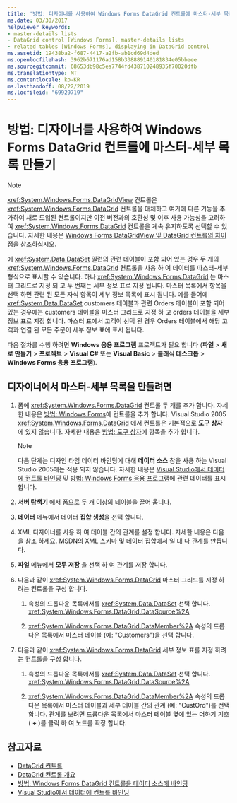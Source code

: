 ```yaml
---
title: '방법: 디자이너를 사용하여 Windows Forms DataGrid 컨트롤에 마스터-세부 목록 만들기'
ms.date: 03/30/2017
helpviewer_keywords:
- master-details lists
- DataGrid control [Windows Forms], master-details lists
- related tables [Windows Forms], displaying in DataGrid control
ms.assetid: 19438ba2-f687-4417-a2fb-ab1cd69d4ded
ms.openlocfilehash: 3962b671176ad158b338889140181834e05bbeee
ms.sourcegitcommit: 68653db98c5ea7744fd438710248935f70020dfb
ms.translationtype: MT
ms.contentlocale: ko-KR
ms.lasthandoff: 08/22/2019
ms.locfileid: "69929719"
---
```

# <a name="how-to-create-master-details-lists-with-the-windows-forms-datagrid-control-using-the-designer"></a>방법: 디자이너를 사용하여 Windows Forms DataGrid 컨트롤에 마스터-세부 목록 만들기

> [!NOTE]
> <xref:System.Windows.Forms.DataGridView> 컨트롤은 <xref:System.Windows.Forms.DataGrid> 컨트롤을 대체하고 여기에 다른 기능을 추가하여 새로 도입된 컨트롤이지만 이전 버전과의 호환성 및 이후 사용 가능성을 고려하여 <xref:System.Windows.Forms.DataGrid> 컨트롤을 계속 유지하도록 선택할 수 있습니다. 자세한 내용은 [Windows Forms DataGridView 및 DataGrid 컨트롤의 차이점](differences-between-the-windows-forms-datagridview-and-datagrid-controls.md)을 참조하십시오.

 에 <xref:System.Data.DataSet> 일련의 관련 테이블이 포함 되어 있는 경우 두 개의 <xref:System.Windows.Forms.DataGrid> 컨트롤을 사용 하 여 데이터를 마스터-세부 형식으로 표시할 수 있습니다. 하나 <xref:System.Windows.Forms.DataGrid> 는 마스터 그리드로 지정 되 고 두 번째는 세부 정보 표로 지정 됩니다. 마스터 목록에서 항목을 선택 하면 관련 된 모든 자식 항목이 세부 정보 목록에 표시 됩니다. 예를 들어에 <xref:System.Data.DataSet> customers 테이블과 관련 Orders 테이블이 포함 되어 있는 경우에는 customers 테이블을 마스터 그리드로 지정 하 고 orders 테이블을 세부 정보 표로 지정 합니다. 마스터 표에서 고객이 선택 된 경우 Orders 테이블에서 해당 고객과 연결 된 모든 주문이 세부 정보 표에 표시 됩니다.

 다음 절차를 수행 하려면 **Windows 응용 프로그램** 프로젝트가 필요 합니다 (**파일** > **새로 만들기** > **프로젝트** > **Visual C#**  또는 **Visual Basic**  >   **클래식 데스크톱** > **Windows Forms 응용 프로그램**).

## <a name="to-create-a-master-details-list-in-the-designer"></a>디자이너에서 마스터-세부 목록을 만들려면

1. 폼에 <xref:System.Windows.Forms.DataGrid> 컨트롤 두 개를 추가 합니다. 자세한 내용은 [방법: Windows Forms](how-to-add-controls-to-windows-forms.md)에 컨트롤을 추가 합니다. Visual Studio 2005 <xref:System.Windows.Forms.DataGrid> 에서 컨트롤은 기본적으로 **도구 상자** 에 있지 않습니다. 자세한 내용은 [방법: 도구 상자](https://docs.microsoft.com/previous-versions/visualstudio/visual-studio-2010/ms165355(v=vs.100))에 항목을 추가 합니다.

    > [!NOTE]
    > 다음 단계는 디자인 타임 데이터 바인딩에 대해 **데이터 소스** 창을 사용 하는 Visual Studio 2005에는 적용 되지 않습니다. 자세한 내용은 [Visual Studio에서 데이터에 컨트롤 바인딩](/visualstudio/data-tools/bind-controls-to-data-in-visual-studio) 및 [방법: Windows Forms 응용 프로그램](https://docs.microsoft.com/previous-versions/visualstudio/visual-studio-2013/57tx3hhe(v=vs.120))에 관련 데이터를 표시 합니다.

2. **서버 탐색기** 에서 폼으로 두 개 이상의 테이블을 끌어 옵니다.

3. **데이터** 메뉴에서 데이터 **집합 생성**을 선택 합니다.

4. XML 디자이너를 사용 하 여 테이블 간의 관계를 설정 합니다. 자세한 내용은 다음을 참조 하세요. MSDN의 XML 스키마 및 데이터 집합에서 일 대 다 관계를 만듭니다.

5. **파일** 메뉴에서 **모두 저장** 을 선택 하 여 관계를 저장 합니다.

6. 다음과 같이 <xref:System.Windows.Forms.DataGrid> 마스터 그리드를 지정 하려는 컨트롤을 구성 합니다.

    1. 속성의 드롭다운 목록에서를 <xref:System.Data.DataSet> 선택 합니다. <xref:System.Windows.Forms.DataGrid.DataSource%2A>

    2. <xref:System.Windows.Forms.DataGrid.DataMember%2A> 속성의 드롭다운 목록에서 마스터 테이블 (예: "Customers")을 선택 합니다.

7. 다음과 같이 <xref:System.Windows.Forms.DataGrid> 세부 정보 표를 지정 하려는 컨트롤을 구성 합니다.

    1. 속성의 드롭다운 목록에서를 <xref:System.Data.DataSet> 선택 합니다. <xref:System.Windows.Forms.DataGrid.DataSource%2A>

    2. <xref:System.Windows.Forms.DataGrid.DataMember%2A> 속성의 드롭다운 목록에서 마스터 테이블과 세부 테이블 간의 관계 (예: "CustOrd")를 선택 합니다. 관계를 보려면 드롭다운 목록에서 마스터 테이블 옆에 있는 더하기 기호 ( **+** )를 클릭 하 여 노드를 확장 합니다.

## <a name="see-also"></a>참고자료

- [DataGrid 컨트롤](datagrid-control-windows-forms.md)
- [DataGrid 컨트롤 개요](datagrid-control-overview-windows-forms.md)
- [방법: Windows Forms DataGrid 컨트롤을 데이터 소스에 바인딩](how-to-bind-the-windows-forms-datagrid-control-to-a-data-source.md)
- [Visual Studio에서 데이터에 컨트롤 바인딩](/visualstudio/data-tools/bind-controls-to-data-in-visual-studio)
